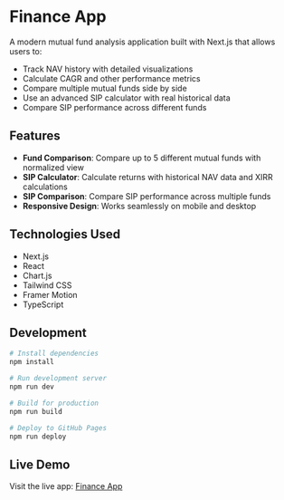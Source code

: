 # Finance App

A modern mutual fund analysis application built with Next.js that allows users to:

- Track NAV history with detailed visualizations
- Calculate CAGR and other performance metrics
- Compare multiple mutual funds side by side
- Use an advanced SIP calculator with real historical data
- Compare SIP performance across different funds

## Features

- **Fund Comparison**: Compare up to 5 different mutual funds with normalized view
- **SIP Calculator**: Calculate returns with historical NAV data and XIRR calculations
- **SIP Comparison**: Compare SIP performance across multiple funds
- **Responsive Design**: Works seamlessly on mobile and desktop

## Technologies Used

- Next.js
- React
- Chart.js
- Tailwind CSS
- Framer Motion
- TypeScript

## Development

```bash
# Install dependencies
npm install

# Run development server
npm run dev

# Build for production
npm run build

# Deploy to GitHub Pages
npm run deploy
```

## Live Demo

Visit the live app: [Finance App](https://yourusername.github.io/finance/)
